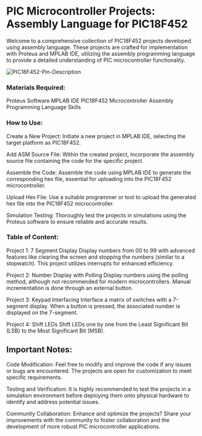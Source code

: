 # PIC Microcontroller Projects: Assembly Language for PIC18F452
Welcome to a comprehensive collection of PIC18F452 projects developed using assembly language. These projects are crafted for implementation with Proteus and MPLAB IDE, utilizing the assembly programming language to provide a detailed understanding of PIC microcontroller functionality.


![PIC18F452-Pin-Description](https://github.com/LatifEmbedded/Pic18f452/assets/155848361/4544c5d6-0aa8-4b1f-9d60-32abe94740c9)


### Materials Required:
Proteus Software
MPLAB IDE
PIC18F452 Microcontroller
Assembly Programming Language Skills
### How to Use:
Create a New Project:
Initiate a new project in MPLAB IDE, selecting the target platform as PIC18F452.

Add ASM Source File:
Within the created project, incorporate the assembly source file containing the code for the specific project.

Assemble the Code:
Assemble the code using MPLAB IDE to generate the corresponding hex file, essential for uploading into the PIC18F452 microcontroller.

Upload Hex File:
Use a suitable programmer or tool to upload the generated hex file into the PIC18F452 microcontroller.

Simulation Testing:
Thoroughly test the projects in simulations using the Proteus software to ensure reliable and accurate results.

### Table of Content:
Project 1: 7 Segment Display
Display numbers from 00 to 99 with advanced features like clearing the screen and stopping the numbers (similar to a stopwatch). This project utilizes interrupts for enhanced efficiency.

Project 2: Number Display with Polling
Display numbers using the polling method, although not recommended for modern microcontrollers. Manual incrementation is done through an external button.

Project 3: Keypad Interfacing
Interface a matrix of switches with a 7-segment display. When a button is pressed, the associated number is displayed on the 7-segment.

Project 4: Shift LEDs
Shift LEDs one by one from the Least Significant Bit (LSB) to the Most Significant Bit (MSB).

## Important Notes:
Code Modification:
Feel free to modify and improve the code if any issues or bugs are encountered. The projects are open for customization to meet specific requirements.

Testing and Verification:
It is highly recommended to test the projects in a simulation environment before deploying them onto physical hardware to identify and address potential issues.

Community Collaboration:
Enhance and optimize the projects? Share your improvements with the community to foster collaboration and the development of more robust PIC microcontroller applications.
